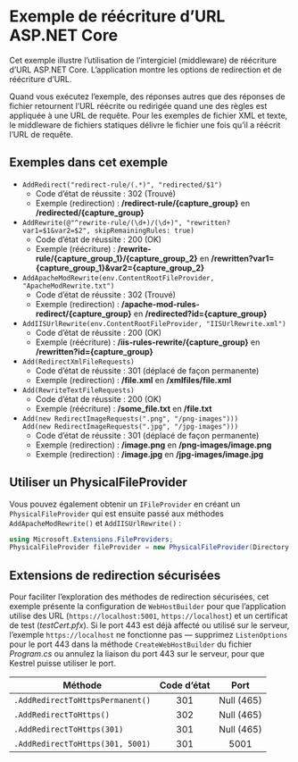 # <a name="aspnet-core-url-rewriting-sample"></a>Exemple de réécriture d’URL ASP.NET Core

Cet exemple illustre l’utilisation de l’intergiciel (middleware) de réécriture d’URL ASP.NET Core. L’application montre les options de redirection et de réécriture d’URL.

Quand vous exécutez l’exemple, des réponses autres que des réponses de fichier retournent l’URL réécrite ou redirigée quand une des règles est appliquée à une URL de requête. Pour les exemples de fichier XML et texte, le middleware de fichiers statiques délivre le fichier une fois qu’il a réécrit l’URL de requête.

## <a name="examples-in-this-sample"></a>Exemples dans cet exemple

* `AddRedirect("redirect-rule/(.*)", "redirected/$1")`
  - Code d’état de réussite : 302 (Trouvé)
  - Exemple (redirection) : **/redirect-rule/{capture_group}** en **/redirected/{capture_group}**
* `AddRewrite(@"^rewrite-rule/(\d+)/(\d+)", "rewritten?var1=$1&var2=$2", skipRemainingRules: true)`
  - Code d’état de réussite : 200 (OK)
  - Exemple (réécriture) : **/rewrite-rule/{capture_group_1}/{capture_group_2}** en **/rewritten?var1={capture_group_1}&var2={capture_group_2}**
* `AddApacheModRewrite(env.ContentRootFileProvider, "ApacheModRewrite.txt")`
  - Code d’état de réussite : 302 (Trouvé)
  - Exemple (redirection) : **/apache-mod-rules-redirect/{capture_group}** en **/redirected?id={capture_group}**
* `AddIISUrlRewrite(env.ContentRootFileProvider, "IISUrlRewrite.xml")`
  - Code d’état de réussite : 200 (OK)
  - Exemple (réécriture) : **/iis-rules-rewrite/{capture_group}** en **/rewritten?id={capture_group}**
* `Add(RedirectXmlFileRequests)`
  - Code d’état de réussite : 301 (déplacé de façon permanente)
  - Exemple (redirection) : **/file.xml** en **/xmlfiles/file.xml**
* `Add(RewriteTextFileRequests)`
  - Code d’état de réussite : 200 (OK)
  - Exemple (réécriture) : **/some_file.txt** en **/file.txt**
* `Add(new RedirectImageRequests(".png", "/png-images")))`<br>`Add(new RedirectImageRequests(".jpg", "/jpg-images")))`
  - Code d’état de réussite : 301 (déplacé de façon permanente)
  - Exemple (redirection) : **/image.png** en **/png-images/image.png**
  - Exemple (redirection) : **/image.jpg** en **/jpg-images/image.jpg**

## <a name="use-a-physicalfileprovider"></a>Utiliser un PhysicalFileProvider

Vous pouvez également obtenir un `IFileProvider` en créant un `PhysicalFileProvider` qui est ensuite passé aux méthodes `AddApacheModRewrite()` et `AddIISUrlRewrite()` :

```csharp
using Microsoft.Extensions.FileProviders;
PhysicalFileProvider fileProvider = new PhysicalFileProvider(Directory.GetCurrentDirectory());
```

## <a name="secure-redirection-extensions"></a>Extensions de redirection sécurisées

Pour faciliter l’exploration des méthodes de redirection sécurisées, cet exemple présente la configuration de `WebHostBuilder` pour que l’application utilise des URL (`https://localhost:5001`, `https://localhost`) et un certificat de test (*testCert.pfx*). Si le port 443 est déjà affecté ou utilisé sur le serveur, l’exemple `https://localhost` ne fonctionne pas &mdash; supprimez `ListenOptions` pour le port 443 dans la méthode `CreateWebHostBuilder` du fichier *Program.cs* ou annulez la liaison du port 443 sur le serveur, pour que Kestrel puisse utiliser le port.

| Méthode                           | Code d’état |    Port    |
| -------------------------------- | :---------: | :--------: |
| `.AddRedirectToHttpsPermanent()` |     301     | Null (465) |
| `.AddRedirectToHttps()`          |     302     | Null (465) |
| `.AddRedirectToHttps(301)`       |     301     | Null (465) |
| `.AddRedirectToHttps(301, 5001)` |     301     |    5001    |
